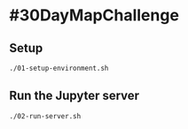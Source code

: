 # #30DayMapChallenge

## Setup

```sh
./01-setup-environment.sh
```

## Run the Jupyter server

```sh
./02-run-server.sh
```
